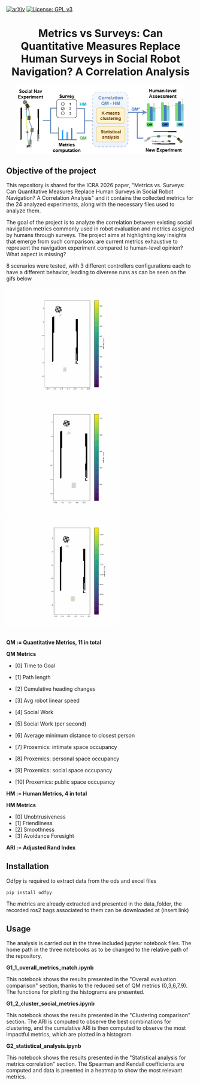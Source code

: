[![arXiv](http://img.shields.io/badge/arXiv-2001.09136-B31B1B.svg)](https://arxiv.org/abs/2107.00606)
[![License: GPL v3](https://img.shields.io/badge/License-GPLv3-blue.svg)](https://www.gnu.org/licenses/gpl-3.0) 


<h1 align="center">  Metrics vs Surveys: Can Quantitative Measures Replace Human Surveys in Social Robot Navigation? A Correlation Analysis
</h1>

<!-- [Graphical abstract goes here]
<p align="center">
  <img src="https://amlbrown.com/wp-content/uploads/2015/10/11219225_10153619513398446_2657606012680909527_n.jpg" alt="Alternative text" width="450"/>
</p> -->
<p align="center">
  <img src="./images/Corr-Metrics.drawio.png" alt="Correlation Metrics Analysis" width="450"/>
</p>

## Objective of the project

This repository is shared for the ICRA 2026 paper, "Metrics vs. Surveys: Can Quantitative Measures Replace Human Surveys in Social Robot Navigation? A Correlation Analysis" and it contains the collected metrics for the 24 analyzed experiments, along with the necessary files used to analyze them.

The goal of the project is to analyze the correlation between existing social navigation metrics commonly used in robot evaluation and metrics assigned by humans through surveys. The project aims at highlighting key insights that emerge from such comparison: are current metrics exhaustive to represent the navigation experiment compared to human-level opinion? What aspect is missing?

8 scenarios were tested, with 3 different controllers configurations each to have a different behavior, leading to diverese runs as can be seen on the gifs below
<p align="left">
  <img src="./images/first_passing.gif" alt="First Passing" width="300" style="display: inline-block; margin-right: 20px;"/>
  <img src="./images/second_passing.gif" alt="Second Passing" width="300" style="display: inline-block; margin-right: 20px"/>
  <img src="./images/third_passing.gif" alt="Third Passing" width="300"
  style="display: inline-block;"/>
</p>


##


**QM := Quantitative Metrics, 11 in total**

**QM Metrics**
- [0] Time to Goal
- [1] Path length
- [2] Cumulative heading changes
- [3] Avg robot linear speed

- [4] Social Work 
- [5] Social Work (per second)
- [6] Average minimum distance to closest person
- [7] Proxemics: intimate space occupancy
- [8] Proxemics: personal space occupancy
- [9] Proxemics: social space occupancy
- [10] Proxemics: public space occupancy

**HM := Human Metrics, 4 in total**

**HM Metrics**
- [0] Unobtrusiveness
- [1] Friendliness
- [2] Smoothness
- [3] Avoidance Foresight

**ARI := Adjusted Rand Index**



## Installation

Odfpy is required to extract data from the ods and excel files
```
pip install odfpy
```
<!--Always use ```pipreqs``` to generate the requirements.txt file.
```
pip install -r requirements.txt
```-->
The metrics are already extracted and presented in the data_folder, the recorded ros2 bags associated to them can be downloaded at (insert link)



## Usage
The analysis is carried out in the three included jupyter notebook files.
The home path in the three notebooks as to be changed to the relative path of the repository.

**G1_1_overall_metrics_match.ipynb**

This notebook shows the results presented in the "Overall evaluation comparison" section, thanks to the reduced set of QM metrics (0,3,6,7,9). The functions for plotting the histograms are presented.

**G1_2_cluster_social_metrics.ipynb**

This notebook shows the results presented in the  "Clustering comparison" section. The ARI is computed to observe the best combinations for clustering, and the cumulative ARI is then computed to observe the most impactful metrics, which are plotted in a histogram.

**G2_statistical_analysis.ipynb**

This notebook shows the results presented in the "Statistical analysis for metrics correlation" section. The Spearman and Kendall coefficients are computed and data is preented in a heatmap to show the most relevant metrics.




<!--# Citations
Remind users to cite your work, e.g.:

This repository is intended for scientific research purposes.
If you want to use this code for your research, please cite our work ([Paper Name](https://arxiv.org/)).

```
[.bib citation here]
```

<!--# References
[Other references that should be cited when using this repository here]

# Acknowledgements
[Acknowledgements here]
-->

